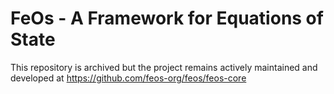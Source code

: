 # FeOs - A Framework for Equations of State

This repository is archived but the project remains actively maintained and developed at https://github.com/feos-org/feos/feos-core
